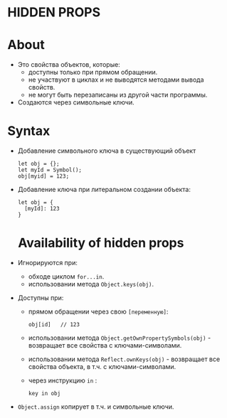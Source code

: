 # HIDDEN PROPS

# About
- Это свойства объектов, которые:
  - доступны только при прямом обращении.
  - не участвуют в циклах и не выводятся методами вывода свойств.
  - не могут быть перезаписаны из другой части программы.  
- Создаются через символьные ключи.

# Syntax
- Добавление символьного ключа в существующий объект

  ```
  let obj = {};
  let myId = Symbol();
  obj[myid] = 123;
  ```
- Добавление ключа при литеральном создании объекта:

  ```
  let obj = {
    [myId]: 123
  }
  ```

  # Availability of hidden props
- Игнорируются при:
  - обходе циклом `for...in`.
  - использовании метода `Object.keys(obj)`.
- Доступны при:
  - прямом обращении через свою `[переменную]`:

    ```
    obj[id]   // 123
    ```
  - использовании метода `Object.getOwnPropertySymbols(obj)` - возвращает все свойства с ключами-символами.
  - использовании метода `Reflect.ownKeys(obj)` - возвращает все свойства объекта, в т.ч. с ключами-символами.
  - через инструкцию `in` : 

    ```
    key in obj
    ```
- `Object.assign` копирует в т.ч. и символьные ключи.